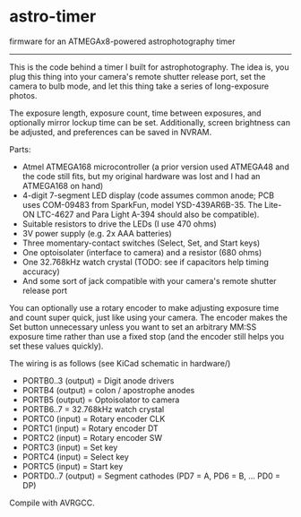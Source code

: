 astro-timer
===========

firmware for an ATMEGAx8-powered astrophotography timer

---

This is the code behind a timer I built for astrophotography. The idea is, you
plug this thing into your camera's remote shutter release port, set the camera
to bulb mode, and let this thing take a series of long-exposure photos.

The exposure length, exposure count, time between exposures, and optionally
mirror lockup time can be set. Additionally, screen brightness can be adjusted,
and preferences can be saved in NVRAM.

Parts:
 - Atmel ATMEGA168 microcontroller (a prior version used ATMEGA48 and the code 
   still fits, but my original hardware was lost and I had an ATMEGA168 on hand)
 - 4-digit 7-segment LED display (code assumes common anode; PCB uses
   COM-09483 from SparkFun, model YSD-439AR6B-35. The Lite-ON LTC-4627 and
   Para Light A-394 should also be compatible).
 - Suitable resistors to drive the LEDs (I use 470 ohms)
 - 3V power supply (e.g. 2x AAA batteries)
 - Three momentary-contact switches (Select, Set, and Start keys)
 - One optoisolater (interface to camera) and a resistor (680 ohms)
 - One 32.768kHz watch crystal (TODO: see if capacitors help timing accuracy)
 - And some sort of jack compatible with your camera's remote shutter release port

You can optionally use a rotary encoder to make adjusting exposure
time and count super quick, just like using your camera. The encoder makes
the Set button unnecessary unless you want to set an arbitrary MM:SS exposure
time rather than use a fixed stop (and the encoder still helps you set these
values quickly).

The wiring is as follows (see KiCad schematic in hardware/)
 - PORTB0..3 (output) = Digit anode drivers
 - PORTB4    (output) = colon / apostrophe anodes
 - PORTB5    (output) = Optoisolator to camera
 - PORTB6..7          = 32.768kHz watch crystal
 - PORTC0    (input)  = Rotary encoder CLK
 - PORTC1    (input)  = Rotary encoder DT
 - PORTC2    (input)  = Rotary encoder SW
 - PORTC3    (input)  = Set key
 - PORTC4    (input)  = Select key
 - PORTC5    (input)  = Start key
 - PORTD0..7 (output) = Segment cathodes (PD7 = A, PD6 = B, ... PD0 = DP)

Compile with AVRGCC.

